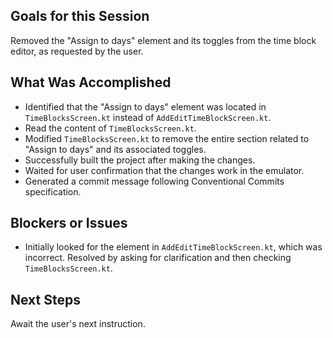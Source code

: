 ## Goals for this Session
Removed the "Assign to days" element and its toggles from the time block editor, as requested by the user.

## What Was Accomplished
- Identified that the "Assign to days" element was located in `TimeBlocksScreen.kt` instead of `AddEditTimeBlockScreen.kt`.
- Read the content of `TimeBlocksScreen.kt`.
- Modified `TimeBlocksScreen.kt` to remove the entire section related to "Assign to days" and its associated toggles.
- Successfully built the project after making the changes.
- Waited for user confirmation that the changes work in the emulator.
- Generated a commit message following Conventional Commits specification.

## Blockers or Issues
- Initially looked for the element in `AddEditTimeBlockScreen.kt`, which was incorrect. Resolved by asking for clarification and then checking `TimeBlocksScreen.kt`.

## Next Steps
Await the user's next instruction.